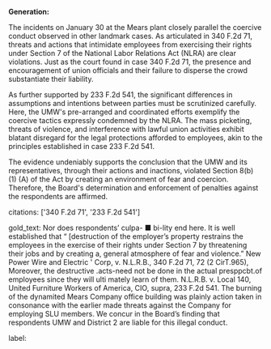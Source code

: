 **Generation:**

The incidents on January 30 at the Mears plant closely parallel the coercive conduct observed in other landmark cases. As articulated in 340 F.2d 71, threats and actions that intimidate employees from exercising their rights under Section 7 of the National Labor Relations Act (NLRA) are clear violations. Just as the court found in case 340 F.2d 71, the presence and encouragement of union officials and their failure to disperse the crowd substantiate their liability.

As further supported by 233 F.2d 541, the significant differences in assumptions and intentions between parties must be scrutinized carefully. Here, the UMW's pre-arranged and coordinated efforts exemplify the coercive tactics expressly condemned by the NLRA. The mass picketing, threats of violence, and interference with lawful union activities exhibit blatant disregard for the legal protections afforded to employees, akin to the principles established in case 233 F.2d 541.

The evidence undeniably supports the conclusion that the UMW and its representatives, through their actions and inactions, violated Section 8(b) (1) (A) of the Act by creating an environment of fear and coercion. Therefore, the Board's determination and enforcement of penalties against the respondents are affirmed.

citations: ['340 F.2d 71', '233 F.2d 541']

gold_text: Nor does respondents’ culpa- ■ bi-lity end here. It is well established that “ [destruction of the employer’s property restrains the employees in the exercise of their rights under Section 7 by threatening their jobs and by creating a, general atmosphere of fear and violence.” New Power Wire and Electric ' Corp, v. N.L.R.B., 340 F.2d 71, 72 (2 CirT.965), Moreover, the destructive .acts-need not be done in the actual presppcbt.of employees since they will ulti mately learn of them. N.L.R.B. v. Local 140, United Furniture Workers of America, CIO, supra, 233 F.2d 541. The burning of the dynamited Mears Company office building was plainly action taken in consonance with the earlier made threats against the Company for employing SLU members. We concur in the Board’s finding that respondents UMW and District 2 are liable for this illegal conduct.

label: 